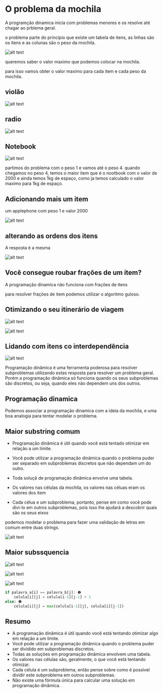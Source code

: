 # O problema da mochila

A programção dinamica inicia com problemas menores e os resolve até chagar ao prblema geral.

o problema parte do principio que existe um tabela de itens, as linhas são os itens e as colunas são o peso da mochila.

![alt text](image.png)

queremos saber o valor maximo que podemos colocar na mochila.

para isso vamos obter o valor maximo para cada item e cada peso da mochila.

## violão

![alt text](image-1.png)

## radio

![alt text](image-2.png)

## Notebook

![alt text](image-3.png)


partimos do problema com o peso 1 e vamos até o peso 4. quando chegamos no peso 4, temos o maior item que é o nootbook com o valor de 2000 e ainda temos 1kg de espaço, como ja temos calculado o valor maximo para 1kg de espaço.


## Adicionando mais um item

um applephone com peso 1 e valor 2000

![alt text](image-4.png)


## alterando as ordens dos itens

A resposta é a mesma

![alt text](image-5.png)


## Você consegue roubar frações de um item?

A programação dinamica não funciona com frações de itens

para resolver frações de item podemos utilizar o algoritmo guloso.

## Otimizando o seu itinerário de viagem

![alt text](image-6.png)

![alt text](image-7.png)


## Lidando com itens co interdependência

![alt text](image-8.png)

Programação dinâmica é uma ferramenta poderosa para resolver subproblemas utilizando estas resposta para resolver um problema geral. Porém a programação dinâmica só funciona quando os seus subproblemas são discretos, ou seja, quando eles não dependem uns dos outros.


## Programação dinamica

Podemos associar a programação dinamica com a ideia da mochila, e uma boa analogia para tentar modelar o problema.

## Maior substring comum

- Programação dinâmica é útil quando você está tentado otimizar em relação a um limite.
- Você pode utilizar a programação dinãmica quando o problema puder ser separado em subproblemas discretos que não dependam um do outro.

- Toda soluçã de programação dinâmica envolve uma tabela.
- Os valores nas células da mochila, os valores nas céluas eram os valores dos item
- Cada célua e um subproblema, portanto, pense em como você pode divi-lo em outros subproblemas, pois isso lhe ajudará a descobrir quais são os seus eixos

podemos modelar o problema para fazer uma validação de letras em comum entre duas strings.

![alt text](image-9.png)

## Maior subssquencia

![alt text](image-10.png)

![alt text](image-11.png)

![alt text](image-12.png)


``` python
if palavra_a[i] == palavra_b[j]: ❶
	celula[i][j] = celula[i-1][j-1] + 1
else: ❷
	celula[i][j] = max(celula[i-1][j], celula[i][j-1])
```

## Resumo

- A programação dinâmica é útil quando você está tentando otimizar algo
em relação a um limite.
- Você pode utilizar a programação dinâmica quando o problema puder ser
dividido em subproblemas discretos.
- Todas as soluções em programação dinâmica envolvem uma tabela.
- Os valores nas células são, geralmente, o que você está tentando otimizar.
- Cada célula é um subproblema, então pense sobre como é possível dividir
este subproblema em outros subproblemas.
- Não existe uma fórmula única para calcular uma solução em
programação dinâmica.
